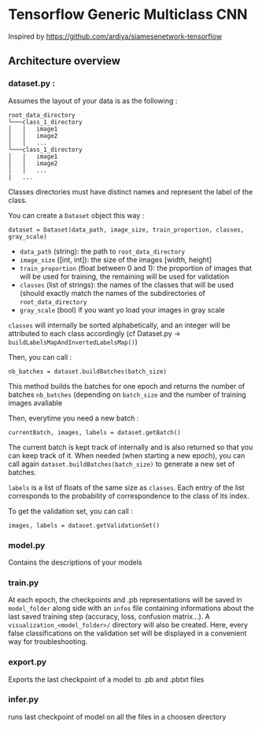 # Tensorflow Generic Multiclass CNN

Inspired by https://github.com/ardiya/siamesenetwork-tensorflow

## Architecture overview

### dataset.py : 

Assumes the layout of your data is as the following :

```
root_data_directory
└───class_1_directory
│   │   image1
│   │   image2
│   │	...
└───class_1_directory
│   │   image1
│   │   image2
│   │	...
|   ...
```

Classes directories must have distinct names and represent the label of the class.

You can create a `Dataset` object this way : 

	dataset = Dataset(data_path, image_size, train_proportion, classes, gray_scale)
	
- `data_path` (string): the path to `root_data_directory`
- `image_size` ([int, int]): the size of the images [width, height]
- `train_proportion` (float between 0 and 1): the proportion of images that will be used for training, the remaining will be used for validation
- `classes` (list of strings): the names of the classes that will be used (should exactly match the names of the subdirectories of `root_data_directory`
- `gray_scale` (bool) if you want yo load your images in gray scale

`classes` will internally be sorted alphabetically, and an integer will be attributed to each class accordingly (cf Dataset.py -> `buildLabelsMapAndInvertedLabelsMap()`)

Then, you can call :

	nb_batches = dataset.buildBatches(batch_size)
	
This method builds the batches for one epoch and returns the number of batches `nb_batches` (depending on `batch_size` and the number of training images avaliable

Then, everytime you need a new batch : 

	currentBatch, images, labels = dataset.getBatch()
	
The current batch is kept track of internally and is also returned so that you can keep track of it. When needed (when starting a new epoch), you can call again `dataset.buildBatches(batch_size)` to generate a new set of batches.

`labels` is a list of floats of the same size as `classes`. Each entry of the list corresponds to the probability of correspondence to the class of its index.

To get the validation set, you can call :

	images, labels = dataset.getValidationSet()


### model.py

Contains the descriptions of your models

### train.py

At each epoch, the checkpoints and .pb representations will be saved in `model_folder` along side with an `infos` file containing informations about the last saved training step (accuracy, loss, confusion matrix...). A `visualization_<model_folder>/` directory will also be created. Here, every false classifications on the validation set will be displayed in a convenient way for troubleshooting.

### export.py

Exports the last checkpoint of a model to .pb and .pbtxt files

### infer.py

runs last checkpoint of model on all the files in a choosen directory






	

	

	

	



